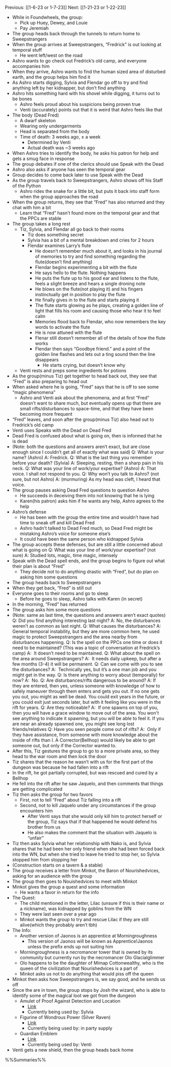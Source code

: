 Previous: [[1-6-23 or 1-7-23]]
Next: [[1-21-23 or 1-22-23]]

- While in Foundwheels, the group: 
	- Pick up Huey, Dewey, and Louie
	- Pay Jeremiah
- The group heads back through the tunnels to return home to Sweepstrangers
- When the group arrives at Sweepstrangers, “Fredrick” is out looking at temporal stuff
	- He went left/west on the road
- Ashro wants to go check out Fredrick’s old camp, and everyone accompanies him
- When they arrive, Ashro wants to find the human sized area of disturbed earth, and the group helps him find it
- As Ashro starts digging, Sylvia and Flendar go off to try and find anything left by her kidnapper, but don’t find anything
- Ashro hits something hard with his shovel while digging, it turns out to be bones
	- Ashro feels proud about his suspicions being proven true
	- Venti (accurately) points out that it is weird that Ashro feels like that
- The body (Dead Fred)
	- A dwarf skeleton
	- Wearing only undergarments
	- Head is separated from the body
	- Time of death: 3 weeks ago, ± a week
		- Determined by Venti
		- Actual death was ~3 weeks ago
- When Ashro tries to identify the body, he asks his patron for help and gets a smug face in response
- The group debates if one of the clerics should use Speak with the Dead
- Ashro also asks if anyone has seen the temporal gear
- Group decides to come back later to use Speak with the Dead
- As the group travels back to Sweepstrangers, Ashro shows off his Staff of the Python
	- Ashro rides the snake for a little bit, but puts it back into staff form when the group approaches the road
- When the group returns, they see that “Fred” has also returned and they chat with him a bit
	- Learn that “Fred” hasn’t found more on the temporal gear and that the PPCs are stable
- The group takes a long rest
	- Tiz, Sylvia, and Flendar all go back to their rooms
		- Tiz does something secret
		- Sylvia has a bit of a mental breakdown and cries for 2 hours
		- Flendar examines Larry’s flute
			- He doesn’t remember much about it, and looks in his journal of memories to try and find something regarding the flute(doesn’t find anything)
			- Flendar begins experimenting a bit with the flute
			- He says hello to the flute. Nothing happens
			- He puts the flute up to his good ear and listens to the flute, feels a slight breeze and hears a single droning note
			- He blows on the flute(not playing it) and his fingers instinctually get in position to play the flute
			- He finally gives in to the flute and starts playing it
			- The flute starts glowing as he plays, creating a golden line of light that fills his room and causing those who hear it to feel calm
			- Memories flood back to Flendar, who now remembers the key words to activate the flute
			- He is now attuned with the flute
			- Flenar still doesn’t remember all of the details of how the flute works
			- Flendar then says “Goodbye friend.” and a point of the golden line flashes and lets out a ting sound then the line disappears 
				- He starts crying, but doesn’t know why
	- Venti rests and preps some ingredients for potions
- As the group(minus Tiz) get together to head back out, they see that “Fred” is also preparing to head out
- When asked where he is going, “Fred” says that he is off to see some “magic phenomena”
	- Ashro and Venti ask about the phenomena, and at first “Fred” doesn’t want to share much, but eventually opens up that there are small rifts/disturbances to space-time, and that they have been becoming more frequent
- “Fred” leaves, and soon after the group(minus Tiz) also head out to Fredrick’s old camp
- Venti uses Speaks with the Dead on Dead Fred
- Dead Fred is confused about what is going on, then is informed that he is dead
- (Note: both the questions and answers aren’t exact, but are close enough since I couldn’t get all of exactly what was said)
Q: What is your name? (Ashro)
	A: Fredrick.
Q: What is the last thing you remember before your death? (Sylvia)
	A: Sleeping, resting, then a sharp pain in his neck.
Q: What was your line of work/your expertise? (Ashro)
	A: That voice. I shall not respond to you.
Q: Why won’t you talk to Ashro? (not sure, but not Ashro)
	A: (murmuring) As my head was cleft, I heard that voice.
- The group pauses asking Dead Fred questions to question Ashro
	- He succeeds in deceiving them into not knowing that he is lying
	- Karen(his patron) asks him if he wants any help, Ashro agrees to the help
- Ashro’s defense 
	- He has been with the group the entire time and wouldn’t have had time to sneak off and kill Dead Fred
	- Ashro hadn’t talked to Dead Fred much, so Dead Fred might be mistaking Ashro’s voice for someone else’s
	- It could have been the same person who kidnapped Sylvia
- The group accepts these defenses, but are still a little concerned about what is going on
Q: What was your line of work/your expertise? (not sure)
	A: Studied lots, magic, time magic, intensely
- Speak with the Dead spell ends, and the group begins to figure out what their plan is about “Fred”
	- They decide not to do anything drastic with “Fred”, but do plan on asking him some questions
- The group heads back to Sweepstrangers
- When they get back, “Fred” is still out
- Everyone goes to their rooms and go to sleep
	- Before he goes to sleep, Ashro talks with Karen (in secret)
- In the morning, “Fred” has returned
- The group asks him some more questions
- (Note: same as last time, the questions and answers aren’t exact quotes)
Q: Did you find anything interesting last night?
	A: No, the disturbances weren’t as common as last night.
Q: What causes the disturbances?
	A: General temporal instability, but they are more common here, he used magic to protect Sweepstrangers and the area nearby from disturbances happening.
Q: Is the spell on the PPCs one time or does it need to be maintained? (This was a topic of conversation at Fredrick’s camp)
	A:  It doesn’t need to be maintained.
Q: What about the spell on the area around Sweepstrangers?
	A:  It needs daily upkeep, but after a few months (3-4) it will be permanent.
Q: Can we come with you to see the disturbances?
	A:  Technically yes, but it’s a one man job and you might get in the way.
Q: Is there anything to worry about (temporally) for now?
	A:  No.
Q: Are disturbances/rifts dangerous to be around?
	A: If they are entered, then yes, unless someone with knowledge of how to safely maneuver through them enters and gets you out. If no one gets you out, you might as well be dead. You could exit years in the future, or you could exit just seconds later, but with it feeling like you were in the rift for years.
Q: Are they noticeable?
	A:  If one spawns on top of you, then you will have a grace window to move out of the area. You won't see anything to indicate it spawning, but you will be able to feel it. If you are near an already spawned one, you might see long lost friends/relatives
Q: Have you seen people come out of rifts?
	A:  Only if they have assistance, from someone with more knowledge about the inside of rifts than I. A Corrector(Bellhop) would likely be able to get someone out, but only if the Corrector wanted to.
- After this, Tiz gestures the group to go to a more private area, so they head to the war room and then lock the door
- Tiz shares that the reason he wasn’t with us for the first part of the dungeon was because he had fallen into a rift
- In the rift, he got partially corrupted, but was rescued and cured by a Bellhop
- He fell into the rift after he saw Jaquelo, and then comments that things are getting complicated
- Tiz then asks the group for two favors
	- First, not to tell “Fred” about Tiz falling into a rift
	- Second, not to kill Jaquelo under any circumstances if the group encounters him
		- After Venti says that she would only kill him to protect herself or the group, Tiz says that if that happened he would defend his brother from us
		- He also makes the comment that the situation with Jaquelo is “unfair”
- Tiz then asks Sylvia what her relationship with Nako is, and Sylvia shares that he had been her only friend when she had been forced back into the WN, but when she tried to leave he tried to stop her, so Sylvia stopped him from stopping her
- (Construction starts on a tavern & a stable)
- The group receives a letter from Minkot, the Baron of Nourishedvices, asking for an audience with the group
- The group then goes to Nouishedvices to meet with Minkot
- Minkot gives the group a quest and some information
	- He wants a favor in return for the info
- The Quest:
	- The child mentioned in the letter, Lilac (unsure if this is their name or a nickname), was kidnapped by goblins from the WN
	- They were last seen over a year ago
	- Minkot wants the group to try and rescue Lilac if they are still alive(which they probably aren’t tbh)
- The Info:
	- Another version of Jaonos is an apprentice at Morningroughness
		- This version of Jaonos will be known as Apprentice!Jaonos unless the prefix ends up not suiting him
	- Morningroughness is a necromancer tower that is owned by its community but currently run by the necromancer Olo Glacialglimmer
	- Olo happens to be the daughter of Mimap Cottonwealthy, who is the queen of the civilization that Nourishedvices is a part of
	- Minkot asks us not to do anything that would piss off the queen
- Minkot then asks how Sweepstrangers is, we say good, and he sends us off
- Since the are in town, the group stops by Josh the wizard, who is able to identify some of the magical loot we got from the dungeon
	- Amulet of Proof Against Detection and Location
		- [Link](http://dnd5e.wikidot.com/wondrous-items:amulet-of-proof-against-detection-and-locatio)
		- Currently being used by: Sylvia
	- Figurine of Wondrous Power (Silver Raven)
		- [Link](http://dnd5e.wikidot.com/wondrous-items:figurine-of-wondrous-power)
		- Currently being used by: in party supply
	- Guardian Emblem
		- [Link](http://dnd5e.wikidot.com/wondrous-items:guardian-emblem)
		- Currently being used by: Venti
- Venti gets a new shield, then the group heads back home

%%Summaries%%